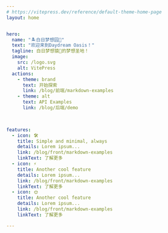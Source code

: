 ```yaml
---
# https://vitepress.dev/reference/default-theme-home-page
layout: home


hero:
  name: "🏝️白日梦想园🏡"
  text: "欢迎来到Daydream Oasis！"
  tagline: 白日梦想猿🦍的梦想圣地！
  image:
    src: /logo.svg
    alt: VitePress  
  actions:
    - theme: brand
      text: 开始探索
      link: /blog/前端/markdown-examples
    - theme: alt
      text: API Examples
      link: /blog/后端/demo
  


features:
  - icon: 🛠️
    title: Simple and minimal, always
    details: Lorem ipsum...
    link: /blog/front/markdown-examples
    linkText: 了解更多
  - icon: ⚡️
    title: Another cool feature
    details: Lorem ipsum...
    link: /blog/front/markdown-examples
    linkText: 了解更多
  - icon: 🌞
    title: Another cool feature
    details: Lorem ipsum...
    link: /blog/front/markdown-examples
    linkText: 了解更多

---
```

